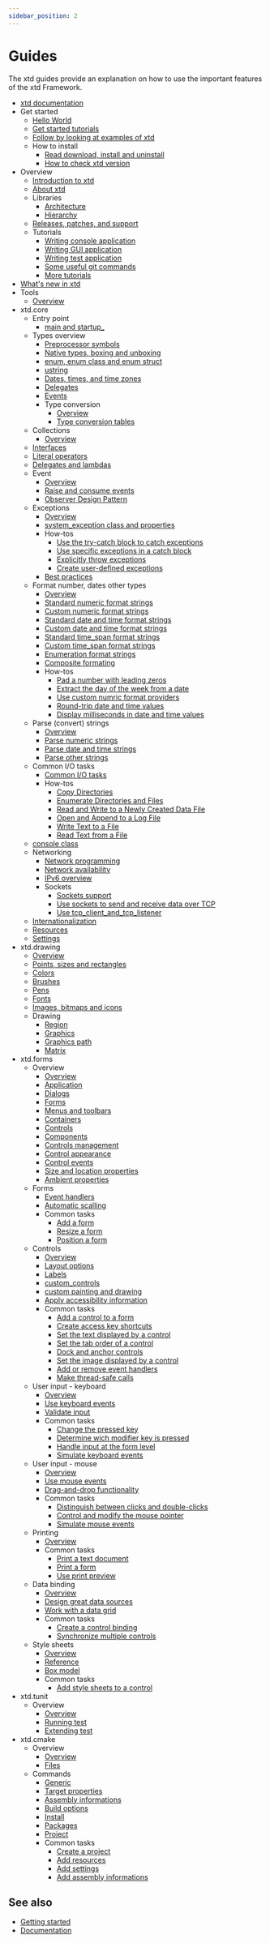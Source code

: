 ```yaml
---
sidebar_position: 2
---
```


# Guides


The xtd guides provide an explanation on how to use the important features of the xtd Framework. 

* [xtd documentation](/docs/documentation/Guides/xtd_documentation)
* Get started
  * [Hello World](/docs/documentation/Guides/Get%20started/hello_world)
  * [Get started tutorials](/docs/documentation/Guides/Overview/Tutorials)
  * [Follow by looking at examples of xtd](https://github.com/gammasoft71/xtd/blob/master/examples/README.md)
  * How to install
    * [Read download, install and uninstall](/docs/downloads)
    * [How to check xtd version](/docs/documentation/Guides/Get%20started/How%20to%20install/check_version)
* Overview
  * [Introduction to xtd](/docs/documentation/Guides/Overview/introduction_to_xtd)
  * [About xtd](/docs/documentation/Guides/Overview/xtd_explanations)
  * Libraries
    * [Architecture](/docs/documentation/Guides/Overview/Libraries/architecture)
    * [Hierarchy](/docs/documentation/Guides/Overview/Libraries/hierarchy)
  * [Releases, patches, and support](/docs/documentation/Guides/Overview/release_patches_and_support)
  * Tutorials
    * [Writing console application](/docs/documentation/Guides/Overview/Tutorials/writing_applicaion_console)
    * [Writing GUI application](/docs/documentation/Guides/Overview/Tutorials/writing_applicaion_gui)
    * [Writing test application](/docs/documentation/Guides/Overview/Tutorials/writing_applicaion_test)
    * [Some useful git commands](/docs/documentation/Guides/Overview/Tutorials/git)
    * [More tutorials](/docs/documentation/Guides/Overview/Tutorials)
* [What's new in xtd](/docs/news)
* Tools
  * [Overview](/docs/documentation/Guides/Tools)
* xtd.core
  * Entry point
    * [main and startup_](/docs/documentation/Guides/xtd.core/Entry%20point/main_and_startup)
  * Types overview
    * [Preprocessor symbols](/docs/documentation/Guides/xtd.core/Types%20overview/preprocessor_symbols)
    * [Native types, boxing and unboxing](/docs/documentation/Guides/xtd.core/Types%20overview/types)
    * [enum, enum class and enum struct](/docs/documentation/Guides/xtd.core/Types%20overview/enum_class)
    * [ustring](/docs/documentation/Guides/xtd.core/Types%20overview/ustring)
    * [Dates, times, and time zones](/docs/documentation/Guides/xtd.core/Types%20overview/date_time)
    * [Delegates](/docs/documentation/Guides/xtd.core/Types%20overview/delegates)
    * [Events](/docs/documentation/Guides/xtd.core/Types%20overview/events)
    * Type conversion
      * [Overview](/docs/documentation/Guides/xtd.core/Types%20overview/Type%20conversion/overview)
      * [Type conversion tables](/docs/documentation/Guides/xtd.core/Types%20overview/Type%20conversion/type_conversion_tables)
  * Collections
    * [Overview](/docs/documentation/Guides/xtd.core/Collections/overview)
  * [Interfaces](/docs/documentation/Guides/xtd.core/interfaces)
  * [Literal operators](/docs/documentation/Guides/xtd.core/literal_operators)
  * [Delegates and lambdas](/docs/documentation/Guides/xtd.core/delegates_and_lambdas)
  * Event
    * [Overview](/docs/documentation/Guides/xtd.core/Events/overview)
    * [Raise and consume events](/docs/documentation/Guides/xtd.core/Events/raise_and_consume_events)
    * [Observer Design Pattern](/docs/documentation/Guides/xtd.core/Events/observer_design_pattern)
  * Exceptions
    * [Overview](/docs/documentation/Guides/xtd.core/Exceptions/overview)
    * [system_exception class and properties](/docs/documentation/Guides/xtd.core/Exceptions/system_exception_class_and_propertiesw)
    * How-tos
      * [Use the try-catch block to catch exceptions](/docs/documentation/Guides/xtd.core/Exceptions/How-tos/exceptions_try_catch)
      * [Use specific exceptions in a catch block](/docs/documentation/Guides/xtd.core/Exceptions/How-tos/exceptions_use_specific_exceptions)
      * [Explicitly throw exceptions](/docs/documentation/Guides/xtd.core/Exceptions/How-tos/explicitly_throw_exception)
      * [Create user-defined exceptions](/docs/documentation/Guides/xtd.core/Exceptions/How-tos/create_user_defined_exceptions)
    * [Best practices](/docs/documentation/Guides/xtd.core/Exceptions/exceptions_best_practices)
  * Format number, dates other types
    * [Overview](/docs/documentation/Guides/xtd.core/Format%20number%20dates%20other%20types/overview)
    * [Standard numeric format strings](/docs/documentation/Guides/xtd.core/Format%20number%20dates%20other%20types/standard_numeric_format_strings)
    * [Custom numeric format strings](/docs/documentation/Guides/xtd.core/Format%20number%20dates%20other%20types/custom_numeric_format_strings)
    * [Standard date and time format strings](/docs/documentation/Guides/xtd.core/Format%20number%20dates%20other%20types/standard_date_and_time_format_strings)
    * [Custom date and time format strings](/docs/documentation/Guides/xtd.core/Format%20number%20dates%20other%20types/custom_date_and_time_format_strings)
    * [Standard time_span format strings](/docs/documentation/Guides/xtd.core/Format%20number%20dates%20other%20types/standard_time_span_format_strings)
    * [Custom time_span format strings](/docs/documentation/Guides/xtd.core/Format%20number%20dates%20other%20types/custom_time_span_format_strings)
    * [Enumeration format strings](/docs/documentation/Guides/xtd.core/Format%20number%20dates%20other%20types/enumeration_format_strings)
    * [Composite formating](/docs/documentation/Guides/xtd.core/Format%20number%20dates%20other%20types/composite_formating)
    * How-tos
      * [Pad a number with leading zeros](/docs/documentation/Guides/xtd.core/Format%20number%20dates%20other%20types/How-tos/pad_a_number_with_leading_zeros)
      * [Extract the day of the week from a date](/docs/documentation/Guides/xtd.core/Format%20number%20dates%20other%20types/How-tos/extract_the_day_of_the_week_from_date)
      * [Use custom numric format providers](/docs/documentation/Guides/xtd.core/Format%20number%20dates%20other%20types/How-tos/use_custom_numeric_format_providers)
      * [Round-trip date and time values](/docs/documentation/Guides/xtd.core/Format%20number%20dates%20other%20types/How-tos/round_trip_date_and_time_values)
      * [Display milliseconds in date and time values](/docs/documentation/Guides/xtd.core/Format%20number%20dates%20other%20types/How-tos/display_milliseconds_in_date_and_time_values)
  * Parse (convert) strings
    * [Overview](/docs/documentation/Guides/xtd.core/Parse/overview)
    * [Parse numeric strings](/docs/documentation/Guides/xtd.core/Parse/numeric_strings)
    * [Parse date and time strings](/docs/documentation/Guides/xtd.core/Parse/date_and_time_strings)
    * [Parse other strings](/docs/documentation/Guides/xtd.core/Parse/other_strings)
  * Common I/O tasks
    * [Common I/O tasks​](/docs/documentation/Guides/xtd.core/Common%20I%3AO%20tasks)
    * How-tos
      * [Copy Directories](/docs/documentation/Guides/xtd.core/Common%20I%3AO%20tasks/How-tos/copy_directories)
      * [Enumerate Directories and Files](/docs/documentation/Guides/xtd.core/Common%20I%3AO%20tasks/How-tos/enumerate_directories_and_files)
      * [Read and Write to a Newly Created Data File](/docs/documentation/Guides/xtd.core/Common%20I%3AO%20tasks/How-tos/read_and_write_to_a_newly_created_data_file)
      * [Open and Append to a Log File](/docs/documentation/Guides/xtd.core/Common%20I%3AO%20tasks/How-tos/open_and_append_to_a_log_file)
      * [Write Text to a File](/docs/documentation/Guides/xtd.core/Common%20I%3AO%20tasks/How-tos/write_text_to_a_file)
      * [Read Text from a File](/docs/documentation/Guides/xtd.core/Common%20I%3AO%20tasks/How-tos/read_text_from_a_file)
  * [console class](console_class.md)
  * Networking
    * [Network programming](/docs/documentation/Guides/xtd.core/Networking/network_programming)
    * [Network availability](/docs/documentation/Guides/xtd.core/Networking/network_pavailability)
    * [IPv6 overview](/docs/documentation/Guides/xtd.core/Networking/ipv6_overview)
    * Sockets
      * [Sockets support](/docs/documentation/Guides/xtd.core/Networking/Sockets/sockets_support.md)
      * [Use sockets to send and receive data over TCP](/docs/documentation/Guides/xtd.core/Networking/Sockets/sockets_tcp)
      * [Use tcp_client_and_tcp_listener](/docs/documentation/Guides/xtd.core/Networking/Sockets/tcp_client_and_tcp_listener)
  * [Internationalization](internationalization.md)
  * [Resources](resources.md)
  * [Settings](settings.md)
* xtd.drawing
  * [Overview](drawing.md)
  * [Points, sizes and rectangles](points_sizes_and_rectangles.md)
  * [Colors](colors.md)
  * [Brushes](brushes.md)
  * [Pens](pens.md)
  * [Fonts](fonts.md)
  * [Images, bitmaps and icons](images.md)
  * Drawing
    * [Region](region.md)
    * [Graphics](graphics.md)
    * [Graphics path](graphics_path.md)
    * [Matrix](matrix.md)
* xtd.forms
  * Overview
    * [Overview](xtd_forms_explanations.md)
    * [Application](application_overview.md)
    * [Dialogs](dialogs.md)
    * [Forms](forms.md)
    * [Menus and toolbars](menus_and_toolbars.md)
    * [Containers](containers.md)
    * [Controls](controls.md)
    * [Components](components.md)
    * [Controls management](controls_management.md)
    * [Control appearance](control_appearance.md)
    * [Control events](control_events.md)
    * [Size and location properties](size_and_location_properties.md)
    * [Ambient properties](ambient_properties.md)
  * Forms
    * [Event handlers](event_handlers.md)
    * [Automatic scalling](automatic_scalling.md)
    * Common tasks
      * [Add a form](add_a_form.md)
      * [Resize a form](resize_a_form.md)
      * [Position a form](resize_a_form.md)
  * Controls
    * [Overview](controls_overview.md)
    * [Layout options](position_and_layout_of_controls.md)
    * [Labels](labels.md)
    * [custom_controls](custom_controls.md)
    * [custom painting and drawing](custom_painting_and_drawing.md)
    * [Apply accessibility information](apply_accessibility_information.md)
    * Common tasks
      * [Add a control to a form](add_a_control_to_a_form.md)
      * [Create access key shortcuts](create_access_key_shortcuts.md)
      * [Set the text displayed by a control](set_the_text_displayed_by_a_control.md)
      * [Set the tab order of a control](set_the_tab_order_of_a_control.md)
      * [Dock and anchor controls](dock_and_anchor_controls.md)
      * [Set the image displayed by a control](set_the_image_displayed_by_a_control.md)
      * [Add or remove event handlers](add_or_remove_event_handlers.md)
      * [Make thread-safe calls](thread_safe_control_call.md)
  * User input - keyboard
    * [Overview](keybord_overview.md)
    * [Use keyboard events](use_keyboard_events.md)
    * [Validate input](validate_input.md)
    * Common tasks
      * [Change the pressed key](change_the_pressed_key.md)
      * [Determine wich modifier key is pressed](determine_wich_modifier_key_is_pressed.md)
      * [Handle input at the form level](handle_input_at_the_form_level.md)
      * [Simulate keyboard events](simulate_keyboard_events.md)
  * User input - mouse
    * [Overview](mouse_overview.md)
    * [Use mouse events](use_mouse_events.md)
    * [Drag-and-drop functionality](drag_and_drop_functionality.md)
    * Common tasks
      * [Distinguish between clicks and double-clicks](distinguish_between_clicks_and_double_clicks.md)
      * [Control and modify the mouse pointer](control_and_modify_the_mouse_pointer.md)
      * [Simulate mouse events](simulate_mouse_events.md)
  * Printing
    * [Overview](printing_overview.md)
    * Common tasks
      * [Print a text document](print_a_text_document.md)
      * [Print a form](print_a_form.md)
      * [Use print preview](use_print_preview.md)
  * Data binding
    * [Overview](data_binding_overview.md)
    * [Design great data sources](design_great_data_sources.md)
    * [Work with a data grid](work_with_a_data_grid.md)
    * Common tasks
      * [Create a control binding](create_a_control_binding.md)    
      * [Synchronize multiple controls](synchronize_multiple_controls.md)    
  * Style sheets
    * [Overview](/docs/documentation/Guides/xtd.forms/Style%20sheets/style_sheets_overview)
    * [Reference](/docs/documentation/Guides/xtd.forms/Style%20sheets/style_sheets_reference)
    * [Box model](/docs/documentation/Guides/xtd.forms/Style%20sheets/style_sheets_box_model)
    * Common tasks
      * [Add style sheets to a control](add_style_sheets_to_a_control.md)
* xtd.tunit
  * Overview
    * [Overview](/docs/documentation/Guides/xtd.cmake/Overview)
    * [Running test](writing_applicaion_running_test.md)
    * [Extending test](writing_applicaion_extending_test.md)
* xtd.cmake
  * Overview
    * [Overview](/docs/documentation/Guides/xtd.cmake/Overview)
    * [Files](cmake_files.md)      
  * Commands
    * [Generic](cmake_generic_commands.md)
    * [Target properties](cmake_target_properties_commands.md)
    * [Assembly informations](cmake_assembly_informations_commands.md)
    * [Build options](cmake_build_options_commands.md)
    * [Install](cmake_install_commands.md)
    * [Packages](cmake_packages_commands.md)
    * [Project](cmake_project_commands.md)
    * Common tasks
      * [Create a project](cmake_create_project.md)
      * [Add resources](cmake_add_resources.md)
      * [Add settings](cmake_add_settings.md)
      * [Add assembly informations](cmake_add_assembly_information.md)

## See also

* [Getting started](/docs/documentation/getting_started)
* [Documentation](/docs/documentation)
